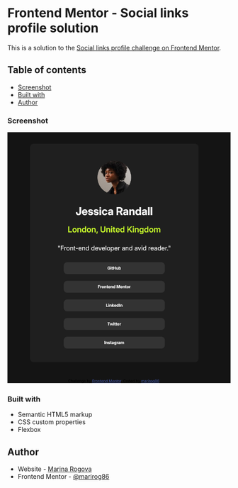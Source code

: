 # Frontend Mentor - Social links profile solution

This is a solution to the [Social links profile challenge on Frontend Mentor](https://www.frontendmentor.io/challenges/social-links-profile-UG32l9m6dQ).  

## Table of contents

  - [Screenshot](#screenshot)
  - [Built with](#built-with)
- [Author](#author)


### Screenshot

![](./screenshot.png)


### Built with

- Semantic HTML5 markup
- CSS custom properties
- Flexbox


## Author

- Website - [Marina Rogova](https://github.com/marirog86)
- Frontend Mentor - [@marirog86](https://www.frontendmentor.io/profile/marirog86)


